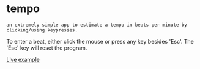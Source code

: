 # tempo
    an extremely simple app to estimate a tempo in beats per minute by clicking/using keypresses.

To enter a beat, either click the mouse or press any key besides 'Esc'.
The 'Esc' key will reset the program.

[Live example](achandran.github.io.tempo)
